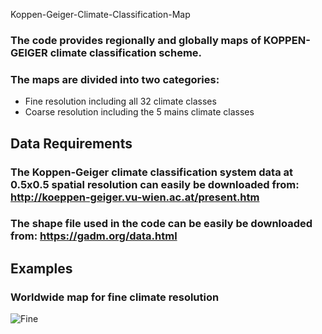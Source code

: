 Koppen-Geiger-Climate-Classification-Map

### The code provides regionally and globally maps of KOPPEN-GEIGER climate classification scheme.
### The maps are divided into two categories:
* Fine resolution including all 32 climate classes
* Coarse resolution including the 5 mains climate classes

## Data Requirements

### The Koppen-Geiger climate classification system data at 0.5x0.5 spatial resolution can easily be downloaded from: http://koeppen-geiger.vu-wien.ac.at/present.htm
### The shape file used in the code can be easily be downloaded from: https://gadm.org/data.html

## Examples
### Worldwide map for fine climate resolution

![Fine](.Examples/Europe.png)
